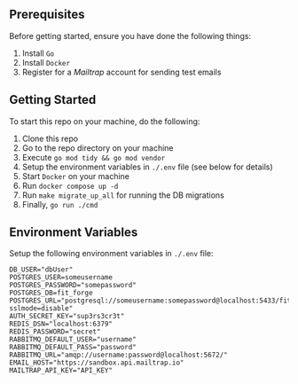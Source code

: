 ## Prerequisites

Before getting started, ensure you have done the following things:

1. Install `Go`
2. Install `Docker`
3. Register for a _Mailtrap_ account for sending test emails

## Getting Started

To start this repo on your machine, do the following:

1.  Clone this repo
2.  Go to the repo directory on your machine
3.  Execute `go mod tidy && go mod vendor`
4.  Setup the environment variables in `./.env` file (see below for details)
5.  Start `Docker` on your machine
6.  Run `docker compose up -d`
7.  Run `make migrate_up_all` for running the DB migrations
8.  Finally, `go run ./cmd`

## Environment Variables

Setup the following environment variables in `./.env` file:

```
DB_USER="dbUser"
POSTGRES_USER=someusername
POSTGRES_PASSWORD="somepassword"
POSTGRES_DB=fit_forge
POSTGRES_URL="postgresql://someusername:somepassword@localhost:5433/fit_forge?sslmode=disable"
AUTH_SECRET_KEY="sup3rs3cr3t"
REDIS_DSN="localhost:6379"
REDIS_PASSWORD="secret"
RABBITMQ_DEFAULT_USER="username"
RABBITMQ_DEFAULT_PASS="password"
RABBITMQ_URL="amqp://username:password@localhost:5672/"
EMAIL_HOST="https://sandbox.api.mailtrap.io"
MAILTRAP_API_KEY="API_KEY"
```
